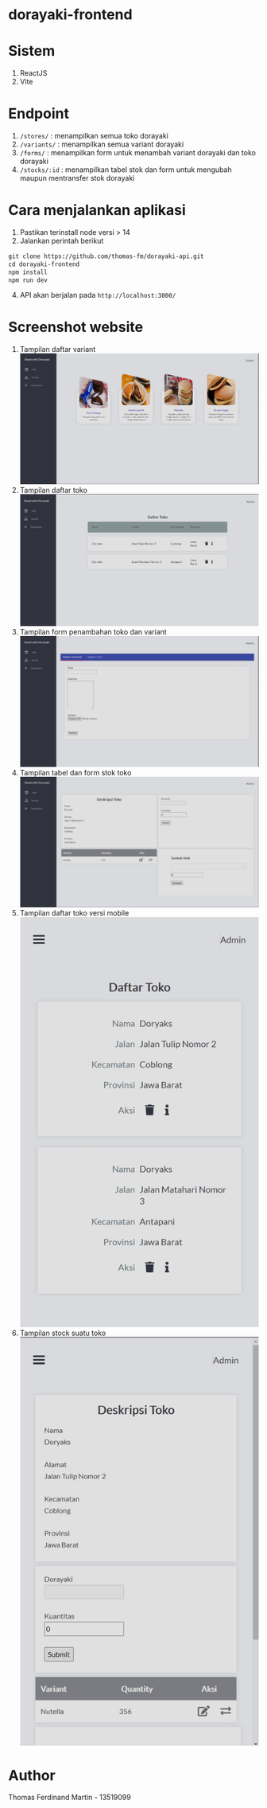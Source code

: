 # dorayaki-frontend

# Sistem
1. ReactJS 
2. Vite
# Endpoint
1. `/stores/` : menampilkan semua toko dorayaki
2. `/variants/` : menampilkan semua variant dorayaki
3. `/forms/` : menampilkan form untuk menambah variant dorayaki dan toko dorayaki
4. `/stocks/:id` : menampilkan tabel stok dan form untuk mengubah maupun mentransfer stok dorayaki
# Cara menjalankan aplikasi
1. Pastikan terinstall node versi > 14
2. Jalankan perintah berikut
```
git clone https://github.com/thomas-fm/dorayaki-api.git
cd dorayaki-frontend
npm install
npm run dev
```
4. API akan berjalan pada `http://localhost:3000/`
# Screenshot website
1. Tampilan daftar variant
![Variant dorayaki](doc/variants.jpg?raw=true "Title")
2. Tampilan daftar toko
![Toko dorayaki](doc/stores.jpg?raw=true "Title")
3. Tampilan form penambahan toko dan variant
![Form toko dan dorayaki](doc/forms.jpg?raw=true "Title")
4. Tampilan tabel dan form stok toko
![Stock toko](doc/stocks.jpg?raw=true "Title")
5. Tampilan daftar toko versi mobile
![Daftar toko versi mobile](doc/stores-mobile.jpg?raw=true "Title")
6. Tampilan stock suatu toko
![Form toko dan dorayaki](doc/stocks-mobile.jpg?raw=true "Title")
# Author
Thomas Ferdinand Martin - 13519099
